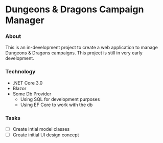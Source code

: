 # Dungeons & Dragons Campaign Manager

### About
This is an in-development project to create a web application to manage Dungeons & Dragons campaigns. This project is still in very early development.

### Technology
- .NET Core 3.0
- Blazor
- Some Db Provider
  - Using SQL for development purposes
  - Using EF Core to work with the db

### Tasks
- [ ] Create intial model classes
- [ ] Create initial UI design concept

